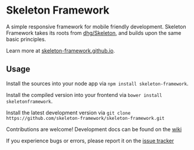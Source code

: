 # Skeleton Framework
A simple responsive framework for mobile friendly development. 
Skeleton Framework takes its roots from [dhg/Skeleton](https://github.com/dhg/Skeleton), and builds upon the same basic principles.

Learn more at [skeleton-framework.github.io](http://skeleton-framework.github.io/).

## Usage
Install the sources into your node app via `npm install skeleton-framework`.

Install the compiled version into your frontend via `bower install skeletonframework`.

Install the latest development version via `git clone https://github.com/skeleton-framework/skeleton-framework.git`

Contributions are welcome! Development docs can be found on the [wiki](https://github.com/skeleton-framework/skeleton-framework/wiki/Skeleton-Framework-Development)

If you experience bugs or errors, please report it on the [issue tracker](https://github.com/skeleton-framework/skeleton-framework/issues)
